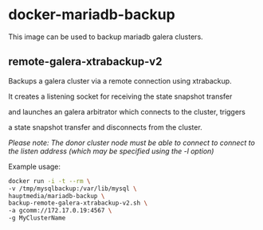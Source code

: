 # docker-mariadb-backup

This image can be used to backup mariadb galera clusters.

## remote-galera-xtrabackup-v2

Backups a galera cluster via a remote connection using xtrabackup.

It creates a listening socket for receiving the state snapshot transfer

and launches an galera arbitrator which connects to the cluster, triggers

a state snapshot transfer and disconnects from the cluster.

*Please note: The donor cluster node must be able to connect to connect to
the listen address (which may be specified using the -l option)*

Example usage:

```bash
docker run -i -t --rm \
-v /tmp/mysqlbackup:/var/lib/mysql \
hauptmedia/mariadb-backup \
backup-remote-galera-xtrabackup-v2.sh \
-a gcomm://172.17.0.19:4567 \
-g MyClusterName 
```
